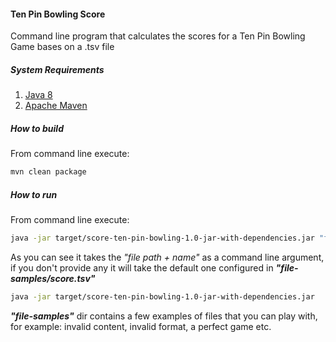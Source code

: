 #### Ten Pin Bowling Score
Command line program that calculates the scores for a Ten Pin Bowling Game bases on a .tsv file

##### System Requirements
1. [Java 8](https://www.oracle.com/java/technologies/javase/javase-jdk8-downloads.html)
2. [Apache Maven](https://maven.apache.org/)


##### How to build
From command line execute:
```sh
mvn clean package
```

##### How to run
From command line execute:
```sh
java -jar target/score-ten-pin-bowling-1.0-jar-with-dependencies.jar "file-samples/score.tsv"
```

As you can see it takes the *"file path + name"* as a command line argument, if you don't provide any
it will take the default one configured in ***"file-samples/score.tsv"***

```sh
java -jar target/score-ten-pin-bowling-1.0-jar-with-dependencies.jar
```

***"file-samples"*** dir contains a few examples of files that you can play with,
for example: invalid content, invalid format, a perfect game etc.

